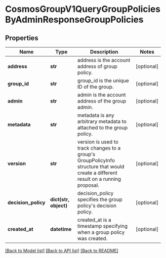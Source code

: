 # CosmosGroupV1QueryGroupPoliciesByAdminResponseGroupPolicies

## Properties
Name | Type | Description | Notes
------------ | ------------- | ------------- | -------------
**address** | **str** | address is the account address of group policy. | [optional] 
**group_id** | **str** | group_id is the unique ID of the group. | [optional] 
**admin** | **str** | admin is the account address of the group admin. | [optional] 
**metadata** | **str** | metadata is any arbitrary metadata to attached to the group policy. | [optional] 
**version** | **str** | version is used to track changes to a group&#x27;s GroupPolicyInfo structure that would create a different result on a running proposal. | [optional] 
**decision_policy** | **dict(str, object)** | decision_policy specifies the group policy&#x27;s decision policy. | [optional] 
**created_at** | **datetime** | created_at is a timestamp specifying when a group policy was created. | [optional] 

[[Back to Model list]](../README.md#documentation-for-models) [[Back to API list]](../README.md#documentation-for-api-endpoints) [[Back to README]](../README.md)

